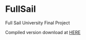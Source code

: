 # FullSail
Full Sail University Final Project

Compiled version download at [HERE](http://gameproject.fullsail.com/gpgames/index.php/2016/06/fullsail/)
